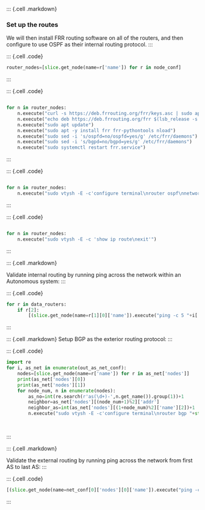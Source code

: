 ::: {.cell .markdown}
### Set up the routes

We will then install FRR routing software on all of the routers, and then configure to use OSPF as their internal routing protocol.
:::


::: {.cell .code}
```python
router_nodes=[slice.get_node(name=r['name']) for r in node_conf]

```
:::

::: {.cell .code}
```python

for n in router_nodes:
    n.execute("curl -s https://deb.frrouting.org/frr/keys.asc | sudo apt-key add -")
    n.execute("echo deb https://deb.frrouting.org/frr $(lsb_release -s -c) frr-stable | sudo tee -a /etc/apt/sources.list.d/frr.list")
    n.execute("sudo apt update")
    n.execute("sudo apt -y install frr frr-pythontools nload")
    n.execute("sudo sed -i 's/ospfd=no/ospfd=yes/g' /etc/frr/daemons")
    n.execute("sudo sed -i 's/bgpd=no/bgpd=yes/g' /etc/frr/daemons")
    n.execute("sudo systemctl restart frr.service")    
```
:::


::: {.cell .code}
```python

for n in router_nodes:
    n.execute("sudo vtysh -E -c'configure terminal\nrouter ospf\nnetwork 10."+n.get_name()[2]+".0.0/16 area 0.0.0.0\n exit\n exit\n exit'  ")    
```
:::



::: {.cell .code}
```python

for n in router_nodes:
    n.execute("sudo vtysh -E -c 'show ip route\nexit'")   
```
:::

::: {.cell .markdown}

Validate internal routing by running ping across the network within an Autonomous system:
:::



::: {.cell .code}
```python
for r in data_routers:
    if r[2]:
        [(slice.get_node(name=r[1][0]['name']).execute("ping -c 5 "+i['addr'] +" | grep rtt")) for i in r[2][-1]['nodes']]
```
:::

::: {.cell .markdown}
Setup BGP as the exterior routing protocol:
:::

::: {.cell .code}
```python
import re
for i, as_net in enumerate(out_as_net_conf):
    nodes=[slice.get_node(name=r['name']) for r in as_net['nodes']]
    print(as_net['nodes'][0])
    print(as_net['nodes'][1])
    for node_num, n in enumerate(nodes):
        as_no=int(re.search(r'as(\d+)-',n.get_name()).group(1))+1
        neighbor=as_net['nodes'][(node_num+1)%2]['addr']
        neighbor_as=int(as_net['nodes'][(1+node_num)%2]['name'][2])+1
        n.execute("sudo vtysh -E -c'configure terminal\nrouter bgp "+str(as_no)+ "00\nno bgp ebgp-requires-policy\nno bgp network import-check\nneighbor "+ neighbor + " remote-as " + str(neighbor_as) +"00\nredistribute ospf \nredistribute connected \nexit\nrouter ospf\nredistribute bgp\nredistribute connected\nexit\n exit'  ")  
 
        
```
:::


::: {.cell .markdown}

Validate the external routing by running ping across the network from first AS to last AS:
:::

::: {.cell .code}
```python
[(slice.get_node(name=net_conf[0]['nodes'][0]['name']).execute("ping -c 5 "+i['addr'])) for i in as_net_conf[-1]['nodes']]
```
:::
